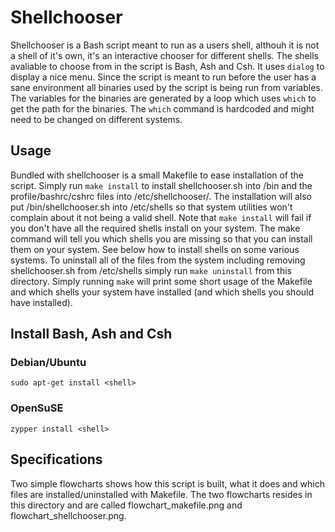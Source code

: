 # Shellchooser #
Shellchooser is a Bash script meant to run as a users shell, althouh it is not
a shell of it's own, it's an interactive chooser for different shells.
The shells avaliable to choose from in the script is Bash, Ash and Csh. It uses
`dialog` to display a nice menu. Since the script is meant to run before the
user has a sane environment all binaries used by the script is being run from
variables. The variables for the binaries are generated by a loop which uses
`which` to get the path for the binaries. The `which` command is hardcoded and
might need to be changed on different systems.

## Usage ##
Bundled with shellchooser is a small Makefile to ease installation of the
script. Simply run `make install` to install shellchooser.sh into /bin and the
profile/bashrc/cshrc files into /etc/shellchooser/. The installation will also 
put /bin/shellchooser.sh into /etc/shells so that system utilities won't 
complain about it not being a valid shell. Note that `make install` will fail
if you don't have all the required shells install on your system. The make
command will tell you which shells you are missing so that you can install them
on your system. See below how to install shells on some various systems.
To uninstall all of the files from the system including removing 
shellchooser.sh from /etc/shells simply run `make uninstall` from this 
directory.
Simply running `make` will print some short usage of the Makefile and which
shells your system have installed (and which shells you should have installed).

## Install Bash, Ash and Csh ##
### Debian/Ubuntu ###
`sudo apt-get install <shell>`

### OpenSuSE ###
`zypper install <shell>`

## Specifications ##
Two simple flowcharts shows how this script is built, what it does and which
files are installed/uninstalled with Makefile.
The two flowcharts resides in this directory and are called
flowchart\_makefile.png and flowchart\_shellchooser.png.
